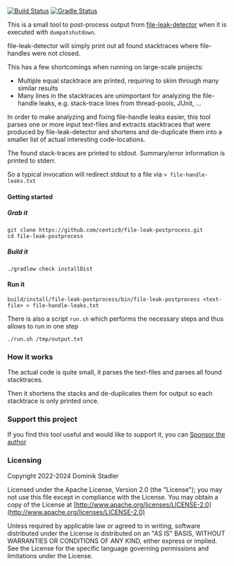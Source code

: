 [![Build Status](https://github.com/centic9/file-leak-postprocess/actions/workflows/gradle-build.yml/badge.svg)](https://github.com/centic9/file-leak-postprocess/actions)
[![Gradle Status](https://gradleupdate.appspot.com/centic9/file-leak-postprocess/status.svg?branch=master)](https://gradleupdate.appspot.com/centic9/file-leak-postprocess/status)

This is a small tool to post-process output from [file-leak-detector](https://github.com/jenkinsci/lib-file-leak-detector) when it is executed with `dumpatshutdown`.

file-leak-detector will simply print out all found stacktraces where file-handles were not closed. 

This has a few shortcomings when running on large-scale projects:

* Multiple equal stacktrace are printed, requiring to skim through many similar results
* Many lines in the stacktraces are unimportant for analyzing the file-handle leaks, 
  e.g. stack-trace lines from thread-pools, JUnit, ...

In order to make analyzing and fixing file-handle leaks easier, this tool parses one or more input 
text-files and extracts stacktraces that were produced by file-leak-detector and shortens and 
de-duplicate them into a smaller list of actual interesting code-locations.

The found stack-traces are printed to stdout. Summary/error information is printed to stderr.

So a typical invocation will redirect stdout to a file via `> file-handle-leaks.txt`

#### Getting started

##### Grab it

    git clone https://github.com/centic9/file-leak-postprocess.git
    cd file-leak-postprocess

##### Build it

    ./gradlew check installDist

#### Run it

    build/install/file-leak-postprocess/bin/file-leak-postprocess <text-file> > file-handle-leaks.txt

There is also a script `run.sh` which performs the necessary steps and thus allows to
run in one step

    ./run.sh /tmp/output.txt

### How it works

The actual code is quite small, it parses the text-files and parses all found stacktraces.

Then it shortens the stacks and de-duplicates them for output so each stacktrace is only
printed once.

### Support this project

If you find this tool useful and would like to support it, you can [Sponsor the author](https://github.com/sponsors/centic9)

### Licensing

   Copyright 2022-2024 Dominik Stadler

   Licensed under the Apache License, Version 2.0 (the "License");
   you may not use this file except in compliance with the License.
   You may obtain a copy of the License at [http://www.apache.org/licenses/LICENSE-2.0](http://www.apache.org/licenses/LICENSE-2.0)

   Unless required by applicable law or agreed to in writing, software
   distributed under the License is distributed on an "AS IS" BASIS,
   WITHOUT WARRANTIES OR CONDITIONS OF ANY KIND, either express or implied.
   See the License for the specific language governing permissions and
   limitations under the License.
